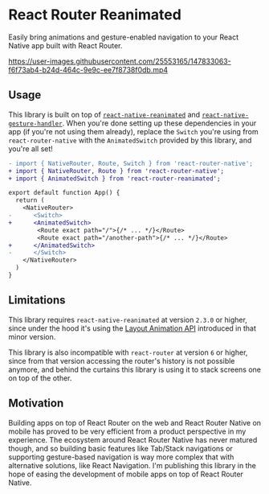 # React Router Reanimated

Easily bring animations and gesture-enabled navigation to your React Native app built with React Router.

https://user-images.githubusercontent.com/25553165/147833063-f6f73ab4-b24d-464c-9e9c-ee7f8738f0db.mp4

## Usage

This library is built on top of [`react-native-reanimated`](https://github.com/software-mansion/react-native-reanimated) and [`react-native-gesture-handler`](https://github.com/software-mansion/react-native-gesture-handler). When you're done setting up these dependencies in your app (if you're not using them already), replace the `Switch` you're using from `react-router-native` with the `AnimatedSwitch` provided by this library, and you're all set!

```diff
- import { NativeRouter, Route, Switch } from 'react-router-native';
+ import { NativeRouter, Route } from 'react-router-native';
+ import { AnimatedSwitch } from 'react-router-reanimated';

export default function App() {
  return (
    <NativeRouter>
-      <Switch>
+      <AnimatedSwitch>
        <Route exact path="/">{/* ... */}</Route>
        <Route exact path="/another-path">{/* ... */}</Route>
+      </AnimatedSwitch>
-      </Switch>
    </NativeRouter>
  )
}
```

## Limitations

This library requires `react-native-reanimated` at version `2.3.0` or higher, since under the hood it's using the [Layout Animation API](https://docs.swmansion.com/react-native-reanimated/docs/fundamentals/layout_animations) introduced in that minor version.

This library is also incompatible with `react-router` at version `6` or higher, since from that version accessing the router's history is not possible anymore, and behind the curtains this library is using it to stack screens one on top of the other.

## Motivation

Building apps on top of React Router on the web and React Router Native on mobile has proved to be very efficient from a product perspective in my experience.
The ecosystem around React Router Native has never matured though, and so building basic features like Tab/Stack navigations or supporting gesture-based navigation is way more complex that with alternative solutions, like React Navigation.
I'm publishing this library in the hope of easing the development of mobile apps on top of React Router Native.
